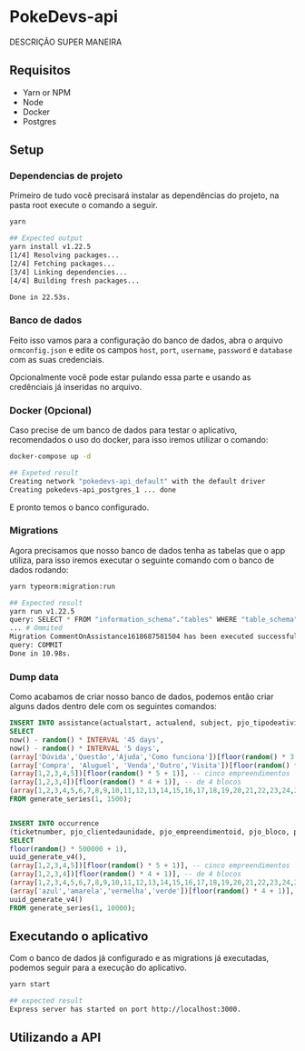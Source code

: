 # PokeDevs-api

DESCRIÇÃO SUPER MANEIRA

## Requisitos

- Yarn or NPM
- Node
- Docker
- Postgres

## Setup

### Dependencias de projeto
Primeiro de tudo você precisará instalar as dependências do projeto, na pasta root execute o comando a seguir.

```bash
yarn

## Expected output
yarn install v1.22.5
[1/4] Resolving packages...
[2/4] Fetching packages...
[3/4] Linking dependencies...
[4/4] Building fresh packages...

Done in 22.53s.
```


### Banco de dados

Feito isso vamos para a configuração do banco de dados, abra o arquivo `ormconfig.json` e edite os campos `host`, `port`, `username`, `password` e `database` com as suas credenciais. 

Opcionalmente você pode estar pulando essa parte e usando as credênciais já inseridas no arquivo.


### Docker (Opcional)

Caso precise de um banco de dados para testar o aplicativo, recomendados o uso do docker, para isso iremos utilizar o comando:

```bash
docker-compose up -d

## Expeted result
Creating network "pokedevs-api_default" with the default driver
Creating pokedevs-api_postgres_1 ... done
```

E pronto temos o banco configurado.

### Migrations

Agora precisamos que nosso banco de dados tenha as tabelas que o app utiliza, para isso iremos executar o seguinte comando com o banco de dados rodando:

```bash
yarn typeorm:migration:run

## Expected result
yarn run v1.22.5
query: SELECT * FROM "information_schema"."tables" WHERE "table_schema" = current_schema() AND "table_name" = 'migrations'
... # Ommited
Migration CommentOnAssistance1618687581504 has been executed successfully.
query: COMMIT
Done in 10.98s.
```

### Dump data

Como acabamos de criar nosso banco de dados, podemos então criar alguns dados dentro dele com os seguintes comandos:

```sql
INSERT INTO assistance(actualstart, actualend, subject, pjo_tipodeatividade, pjo_empreendimentoid, pjo_blocoid, pjo_unidadeid)
SELECT 
now() - random() * INTERVAL '45 days', 
now() - random() * INTERVAL '5 days',
(array['Dúvida','Questão','Ajuda','Como funciona'])[floor(random() * 3 + 1)],
(array['Compra', 'Aluguel', 'Venda','Outro','Visita'])[floor(random() * 5 + 1)],
(array[1,2,3,4,5])[floor(random() * 5 + 1)], -- cinco empreendimentos
(array[1,2,3,4])[floor(random() * 4 + 1)], -- de 4 blocos
(array[1,2,3,4,5,6,7,8,9,10,11,12,13,14,15,16,17,18,19,20,21,22,23,24,25,26,27,28,29,30,31,32,33,34,35,36,37,38,39,40])[floor(random() * 40 + 1)] -- com 40 apartamentosc cada
FROM generate_series(1, 1500);


INSERT INTO occurrence
(ticketnumber, pjo_clientedaunidade, pjo_empreendimentoid, pjo_bloco, pjo_unidade, pjo_bandeira, description)
SELECT 
floor(random() * 500000 + 1),
uuid_generate_v4(),
(array[1,2,3,4,5])[floor(random() * 5 + 1)], -- cinco empreendimentos
(array[1,2,3,4])[floor(random() * 4 + 1)], -- de 4 blocos
(array[1,2,3,4,5,6,7,8,9,10,11,12,13,14,15,16,17,18,19,20,21,22,23,24,25,26,27,28,29,30,31,32,33,34,35,36,37,38,39,40])[floor(random() * 40 + 1)], -- com 40 apartamentosc cada
(array['azul','amarela','vermelha','verde'])[floor(random() * 4 + 1)],
uuid_generate_v4()
FROM generate_series(1, 10000);
```

## Executando o aplicativo

Com o banco de dados já configurado e as migrations já executadas, podemos seguir para a execução do aplicativo.

```bash
yarn start

## expected result 
Express server has started on port http://localhost:3000.
```

## Utilizando a API

